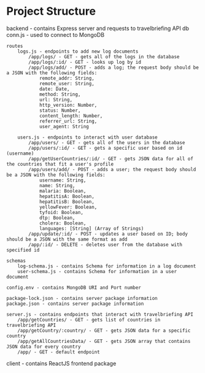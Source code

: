 # Project Structure
backend - contains Express server and requests to travelbriefing API
    db
        conn.js - used to connect to MongoDB 

    routes
        logs.js - endpoints to add new log documents
            /app/logs/ - GET - gets all of the logs in the database
            /app/logs/:id/ - GET - looks up log by id
            /app/logs/add/ - POST - adds a log; the request body should be a JSON with the following fields:
                remote_addr: String, 
                remote_user: String, 
                date: Date,
                method: String, 
                url: String, 
                http_version: Number, 
                status: Number, 
                content_length: Number,
                referrer_url: String,            
                user_agent: String

        users.js - endpoints to interact with user database
            /app/users/ - GET - gets all of the users in the database
            /app/users/:id/ - GET - gets a specific user based on id (username)
            /app/getUserCountries/:id/ - GET - gets JSON data for all of the countries that fit a user's profile
            /app/users/add/ - POST - adds a user; the request body should be a JSON with the following fields:
                username: String,
                name: String,
                malaria: Boolean,
                hepatitisA: Boolean,
                hepatitisB: Boolean,
                yellowFever: Boolean,
                tyfoid: Boolean,
                dtp: Boolean,
                cholera: Boolean,
                languages: [String] (Array of Strings)
            /app/update/:id/ - POST - updates a user based on ID; body should be a JSON with the same format as add
            /app/:id/ - DELETE - deletes user from the database with specified id

    schemas
        log-schema.js - contains Schema for information in a log document
        user-schema.js - contains Schema for information in a user document
        
    config.env - contains MongoDB URI and Port number
        
    package-lock.json - contains server package information
    package.json - contains server package information
        
    server.js - contains endpoints that interact with travelbriefing API
        /app/getCountries/ - GET - gets list of countries in travelbriefing API
        /app/getCountry/:country/ - GET - gets JSON data for a specific country
        /app/getAllCountriesData/ - GET - gets JSON array that contains JSON data for every country            
        /app/ - GET - default endpoint

client - contains ReactJS frontend package
